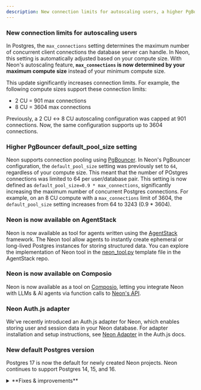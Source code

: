 ```yaml
---
description: New connection limits for autoscaling users, a higher PgBouncer default_pool_size setting, Neon for Agents
---
```


### New connection limits for autoscaling users

In Postgres, the `max_connections` setting determines the maximum number of concurrent client connections the database server can handle. In Neon, this setting is automatically adjusted based on your compute size. With Neon's autoscaling feature, **`max_connections` is now determined by your maximum compute size** instead of your minimum compute size.

This update significantly increases connection limits. For example, the following compute sizes support these connection limits: 

- 2 CU = 901 max connections  
- 8 CU = 3604 max connections  

Previously, a 2 CU ↔ 8 CU autoscaling configuration was capped at 901 connections. Now, the same configuration supports up to 3604 connections.

### Higher PgBouncer default_pool_size setting

Neon supports connection pooling using [PgBouncer](https://www.pgbouncer.org/). In Neon's PgBouncer configuration, the `default_pool_size` setting was previously set to `64`, regardless of your compute size. This meant that the number of POstgres connections was limited to 64 per user/database pair. This setting is now defined as `default_pool_size=0.9 * max_connections`, significantly increasing the maximum number of concurrent Postgres connections. For example, on an 8 CU compute with a `max_connections` limit of 3604, the `default_pool_size` setting increases from 64 to 3243 (0.9 * 3604).

### Neon is now available on AgentStack

Neon is now available as tool for agents written using the [AgentStack](https://github.com/AgentOps-AI/AgentStack) framework. The Neon tool allow agents to instantly create ephemeral or long-lived Postgres instances for storing structured data. You can explore the implementation of Neon tool in the [neon_tool.py](https://github.com/AgentOps-AI/AgentStack/blob/main/agentstack/templates/crewai/tools/neon_tool.py) template file in the AgentStack repo.

### Neon is now available on Composio

Neon is now available as a tool on [Composio](https://composio.dev/), letting you integrate Neon with LLMs & AI agents via function calls to [Neon's API](https://api-docs.neon.tech/reference/getting-started-with-neon-api).

### Neon Auth.js adapter

We've recently introduced an Auth.js adapter for Neon, which enables storing user and session data in your Neon database. For adapter installation and setup instructions, see [Neon Adapter](https://authjs.dev/getting-started/adapters/neon) in the Auth.js docs.

### New default Postgres version

Postgres 17 is now the default for newly created Neon projects. Neon continues to support Postgres 14, 15, and 16.

<details>

<summary>**Fixes & improvements**</summary>

- **Drizzle Studio update**

  The Drizzle Studio integration that powers the **Tables** page in the Neon Console has been updated. For the latest improvements and fixes, see the [Neon Drizzle Studio Integration Changelog](https://github.com/neondatabase/neon-drizzle-studio-changelog/blob/main/CHANGELOG.md).

- **Console updates**

  Adjusted billing period start dates in the console to align with the beginning of the current month. Previously, timezone differences could cause the start date to display as the last day of the previous month.

- **Virtual Private Networking**

  Fixed an issue where invalid VPC endpoint IDs would not be deleted. Invalid endpoint IDs are now transitioned to a deleted state after 24 hours and automatically removed at a later date.

- **Neon API**

- The [List branches](https://api-docs.neon.tech/reference/listprojectbranches) endpoint now supports sorting and pagination with the addition of `sort_by`, `sort_order`, `limit`, and `cursor` query parameters. The `sorted by` options include `updated_at`, `created_at`, or `name`, and `sort_order` options include `asc` and `desc`. After an initial call, pagination support lets you list the next or previous number of branches specified by the `limit` parameter.
- Added a new [List running operations](tbd) endpoint, which retrieves a list of all running operations for the specified Neon project.

- **Neon API Client**

  The [TypeScript SDK for the Neon API](https://neon.tech/docs/reference/typescript-sdk) was updated to a new version (1.11.4). The new version adds support for creating organization API keys.

- **Neon CLI**

  For the latest Neon CLI updates, you can always refer to the [Neon CLI release page](https://github.com/neondatabase/neonctl/releases).

- **Logical Replication**

  Before dropping a database, Neon now drops any logical replication subscriptions defined in the database.

- **Fixes**

  - Fixed an issue that permitted installing the Neon GitHub integration for organizations or personal accounts where the integration was already installed.

</details>
